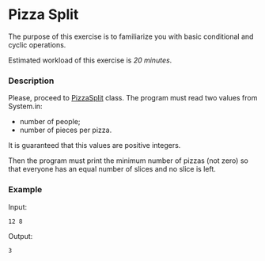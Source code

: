# Pizza Split

The purpose of this exercise is to familiarize you with basic conditional and cyclic operations.

Estimated workload of this exercise is _20 minutes_.

### Description
Please, proceed to [PizzaSplit](src/main/java/com/epam/rd/autotasks/pizzasplit/PizzaSplit.java) class.
The program must read two values from System.in:
- number of people;
- number of pieces per pizza.

It is guaranteed that this values are positive integers.

Then the program must print the minimum number of pizzas (not zero) so that everyone has an equal number of slices and no slice is left.

### Example
Input:

    12 8

Output:

    3